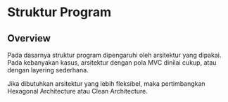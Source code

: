 # Struktur Program
## Overview
Pada dasarnya struktur program dipengaruhi oleh arsitektur yang dipakai. Pada kebanyakan kasus, arsitektur
dengan pola MVC dinilai cukup, atau dengan layering sederhana.

Jika dibutuhkan arsitektur yang lebih fleksibel, maka pertimbangkan Hexagonal Architecture atau Clean Architecture.
